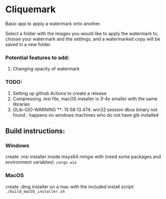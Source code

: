 # Cliquemark
Basic app to apply a watermark onto another.

Select a folder with the images you would like to apply the watermark to, choose your watermark and the settings, and a watermarked copy will be saved in a new folder.

### Potential features to add:
1. Changing opacity of watermark

### TODO:
1. Setting up github Actions to create a release
2. Compressing .msi file, macOS installer is 3-4x smaller with the same libraries
3. GLib-GIO-WARNING **: 15:58:13.474: win32 session dbus binary not found ; happens on windows machines who do not have gtk installed

## Build instructions:

### Windows
create .msi installer inside msys64 mingw with (need some packages and environment variables): `cargo wix`

### MacOS
create .dmg installer on a mac with the included install script:
`./build_macOS_installer.sh`
